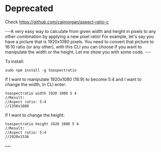 # Deprecated

Check https://github.com/cajmorgan/aspect-ratio-c


---A very easy way to calculate from given width and height in pixels to any other combination by applying a new pixel ratio! For example, let's say you have a picture that is 1920x1080 pixels. You need to convert that picture to 16:10 ratio (or any other), with this CLI you can choose if you want to manipulate the width or the height. Let me show you with some code. ---

To install:
```
sudo npm install -g toaspectratio
```

If I want to manipulate 1920x1080 (16:9) to become 5:4 and I want to change the width,
In CLI enter: 
```
toaspectratio width 1920 1080 5 4
//Result:
//Aspect ratio: 5:4
//1350x1080 
```

If I want to change the height:
```
toaspectratio height 1920 1080 5 4
//Result:
//Aspect ratio: 5:4
//1920x1536 
```
~~

